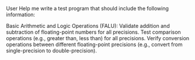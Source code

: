 User
Help me write a test program that should include the following information:

Basic Arithmetic and Logic Operations (FALU):
Validate addition and subtraction of floating-point numbers for all precisions.
Test comparison operations (e.g., greater than, less than) for all precisions.
Verify conversion operations between different floating-point precisions (e.g., convert from single-precision to double-precision).